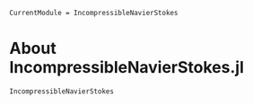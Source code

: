 ```@meta
CurrentModule = IncompressibleNavierStokes
```
# About IncompressibleNavierStokes.jl

```@docs
IncompressibleNavierStokes
```
